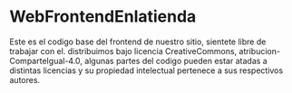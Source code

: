 WebFrontendEnlatienda
=====================

Este es el codigo base del frontend de nuestro sitio, sientete libre de trabajar con el. 
distribuimos bajo licencia CreativeCommons, atribucion-ComparteIgual-4.0, algunas partes del codigo pueden estar atadas a distintas licencias y su propiedad intelectual pertenece a sus respectivos autores.
